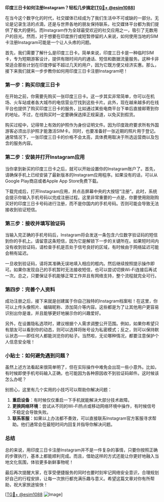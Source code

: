 **印度三日卡如何注册Instagram？轻松几步搞定[[TG💪+ @esim1088](https://t.me/s/esim1088)]**

在当今这个数字化的时代，社交媒体已经成为了我们生活中不可或缺的一部分。无论是记录生活的点滴，还是与世界各地的朋友保持联系，社交媒体平台都为我们提供了极大的便利。而Instagram作为全球最受欢迎的社交应用之一，吸引了无数用户的目光。然而，对于想要在印度旅行或短暂停留的人来说，如何使用当地的SIM卡注册Instagram可能是一个让人头疼的问题。

首先，我们需要了解什么是印度三日卡。简单来说，印度三日卡是一种临时SIM卡，专为短期游客设计，提供有限时间内的通话、短信和数据流量服务。这种卡非常适合那些计划在印度停留不超过几天的用户，因为它既方便又经济实惠。那么，接下来我们就来一步步教你如何用印度三日卡注册Instagram吧！

### 第一步：购买印度三日卡

在开始之前，你需要先购买一张印度三日卡。这一步其实非常简单，你可以在机场、火车站或者各大城市的电信营业厅找到这些卡片。此外，现在越来越多的在线平台也提供了购买印度三日卡的服务，比如通过某些电商平台下单后直接邮寄到你的地址。不过，在线购买时一定要确保选择正规渠道，以免买到假货。

购买过程中，记得带上有效的护照作为身份证明文件。因为印度政府要求所有外国游客必须出示护照才能激活SIM卡。同时，也要准备好一张近期的照片用于登记。通常情况下，一张印度三日卡的价格不会太高，具体费用取决于所选运营商以及包含的服务内容。

### 第二步：安装并打开Instagram应用

当你拿到新买的印度三日卡之后，就可以开始设置你的Instagram账户了。首先，请确保手机上已经安装了最新版本的Instagram应用程序。如果没有的话，可以从Google Play商店或者Apple App Store免费下载。

下载完成后，打开Instagram应用，并点击屏幕中央的大按钮“注册”。此时，系统会提示你输入手机号码以完成注册过程。这里非常重要的一点是，你要使用刚刚购买好的印度三日卡号码进行注册，而不是你国内的手机号码。否则可能会导致无法接收到验证短信。

### 第三步：接收并填写验证码

当输入完正确的手机号码后，Instagram将会发送一条包含六位数字验证码的短信到你的手机上。请留意这条短信，因为它是解锁下一步的关键所在。如果短时间内没有收到验证码，请检查手机是否处于信号良好的区域，有时候由于网络延迟可能会稍有延迟。

一旦收到验证码，请将其准确无误地填入相应的框内。然后继续按照提示操作即可。如果你发现自己的手机暂时无法接收短信，也可以尝试切换Wi-Fi连接后再试一次。总之，只要保证手机能够正常工作并且有网络支持，整个流程就完全可行。

### 第四步：完善个人资料

成功注册之后，接下来就是创建属于你自己独特的Instagram档案啦！在这里，你可以上传头像照片、编辑昵称、添加简介等内容。这些都是为了让其他用户更容易识别出你是谁，并且能够更好地展示你的兴趣爱好。

另外，在设置隐私选项时，建议根据个人需求调整公开范围。例如，如果你希望只有朋友可以看到你的动态，则可以选择将账号设为私密模式；反之，则可以保持默认状态——即任何人都能浏览你的帖子。当然啦，无论哪种情况，都要注意保护个人信息安全哦！

### 小贴士：如何避免遇到问题？

虽然上述方法看起来很简单明了，但在实际操作中难免会出现一些小意外。比如，有时候即使手机号码输入正确，也可能因为各种原因收不到验证码邮件。这时候该怎么办呢？

别担心，这里有几个实用的小技巧可以帮助你解决问题：

1. **重启设备**：有时候仅仅重启一下手机就能解决大部分技术故障。
2. **更换网络环境**：尝试从不同的Wi-Fi热点或移动网络环境中操作，有时候信号不稳定会导致失败。
3. **联系客服**：如果以上办法都不奏效，可以直接联系Instagram官方客服寻求帮助。他们通常会在最短时间内回复并指导你解决问题。

### 总结

总的来说，用印度三日卡注册Instagram并不是一件复杂的事情，只要你按照正确的步骤执行，基本上都能顺利完成。而且，借助这样的方式还能让你更好地融入当地文化氛围，体验更多新鲜事物呢！

最后再次提醒大家，在享受便捷服务的同时也要时刻牢记网络安全意识，合理规划好自己的行程安排，让每一次旅行都充满乐趣与意义。希望这篇文章对你有所帮助，祝大家旅途愉快！

[[TG💪+ @esim1088](https://t.me/s/esim1088) ![Image](https://i.postimg.cc/4NQfJmqS/Snipaste-2025-05-13-00-14-12.png)]